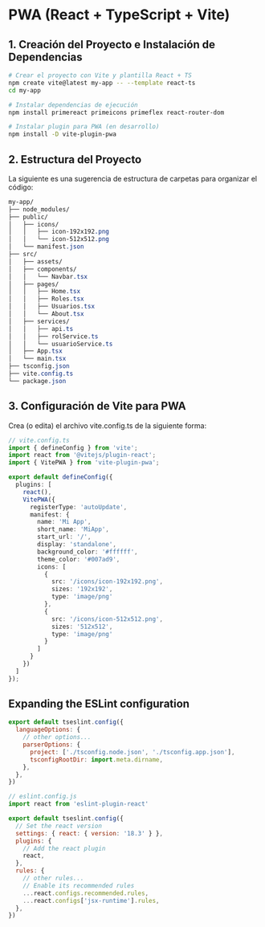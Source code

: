 # PWA (React + TypeScript + Vite)

## 1. Creación del Proyecto e Instalación de Dependencias
```bash
# Crear el proyecto con Vite y plantilla React + TS
npm create vite@latest my-app -- --template react-ts
cd my-app

# Instalar dependencias de ejecución
npm install primereact primeicons primeflex react-router-dom

# Instalar plugin para PWA (en desarrollo)
npm install -D vite-plugin-pwa
```

## 2. Estructura del Proyecto
La siguiente es una sugerencia de estructura de carpetas para organizar el código:

```css
my-app/
├── node_modules/
├── public/
│   ├── icons/
│   │   ├── icon-192x192.png
│   │   └── icon-512x512.png
│   └── manifest.json
├── src/
│   ├── assets/
│   ├── components/
│   │   └── Navbar.tsx
│   ├── pages/
│   │   ├── Home.tsx
│   │   ├── Roles.tsx
│   │   ├── Usuarios.tsx
│   │   └── About.tsx
│   ├── services/
│   │   ├── api.ts
│   │   ├── rolService.ts
│   │   └── usuarioService.ts
│   ├── App.tsx
│   └── main.tsx
├── tsconfig.json
├── vite.config.ts
└── package.json
```

## 3. Configuración de Vite para PWA
Crea (o edita) el archivo vite.config.ts de la siguiente forma:
```ts
// vite.config.ts
import { defineConfig } from 'vite';
import react from '@vitejs/plugin-react';
import { VitePWA } from 'vite-plugin-pwa';

export default defineConfig({
  plugins: [
    react(),
    VitePWA({
      registerType: 'autoUpdate',
      manifest: {
        name: 'Mi App',
        short_name: 'MiApp',
        start_url: '/',
        display: 'standalone',
        background_color: '#ffffff',
        theme_color: '#007ad9',
        icons: [
          {
            src: '/icons/icon-192x192.png',
            sizes: '192x192',
            type: 'image/png'
          },
          {
            src: '/icons/icon-512x512.png',
            sizes: '512x512',
            type: 'image/png'
          }
        ]
      }
    })
  ]
});
```

## Expanding the ESLint configuration

```js
export default tseslint.config({
  languageOptions: {
    // other options...
    parserOptions: {
      project: ['./tsconfig.node.json', './tsconfig.app.json'],
      tsconfigRootDir: import.meta.dirname,
    },
  },
})
```

```js
// eslint.config.js
import react from 'eslint-plugin-react'

export default tseslint.config({
  // Set the react version
  settings: { react: { version: '18.3' } },
  plugins: {
    // Add the react plugin
    react,
  },
  rules: {
    // other rules...
    // Enable its recommended rules
    ...react.configs.recommended.rules,
    ...react.configs['jsx-runtime'].rules,
  },
})
```
